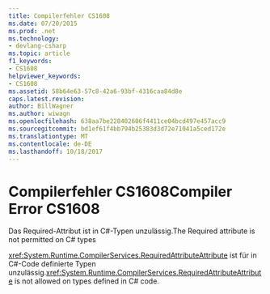 ```yaml
---
title: Compilerfehler CS1608
ms.date: 07/20/2015
ms.prod: .net
ms.technology:
- devlang-csharp
ms.topic: article
f1_keywords:
- CS1608
helpviewer_keywords:
- CS1608
ms.assetid: 58b64e63-57c8-42a6-93bf-4316caa84d8e
caps.latest.revision: 
author: BillWagner
ms.author: wiwagn
ms.openlocfilehash: 638aa7be228402606f4411ce04bcd497e457acc9
ms.sourcegitcommit: bd1ef61f4bb794b25383d3d72e71041a5ced172e
ms.translationtype: MT
ms.contentlocale: de-DE
ms.lasthandoff: 10/18/2017
---
```

# <a name="compiler-error-cs1608"></a><span data-ttu-id="c955f-102">Compilerfehler CS1608</span><span class="sxs-lookup"><span data-stu-id="c955f-102">Compiler Error CS1608</span></span>
<span data-ttu-id="c955f-103">Das Required-Attribut ist in C#-Typen unzulässig.</span><span class="sxs-lookup"><span data-stu-id="c955f-103">The Required attribute is not permitted on C# types</span></span>  
  
 <span data-ttu-id="c955f-104"><xref:System.Runtime.CompilerServices.RequiredAttributeAttribute> ist für in C#-Code definierte Typen unzulässig.</span><span class="sxs-lookup"><span data-stu-id="c955f-104"><xref:System.Runtime.CompilerServices.RequiredAttributeAttribute> is not allowed on types defined in C# code.</span></span>
